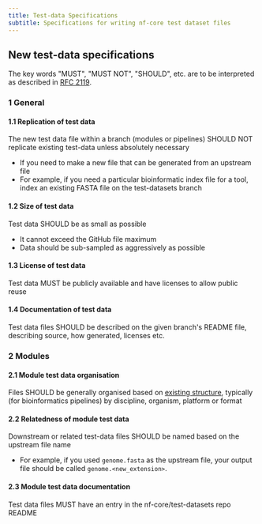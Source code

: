 ```yaml
---
title: Test-data Specifications
subtitle: Specifications for writing nf-core test dataset files
---
```


## New test-data specifications

The key words "MUST", "MUST NOT", "SHOULD", etc. are to be interpreted as described in [RFC 2119](https://tools.ietf.org/html/rfc2119).

### 1 General

#### 1.1 Replication of test data

The new test data file within a branch (modules or pipelines) SHOULD NOT replicate existing test-data unless absolutely necessary

- If you need to make a new file that can be generated from an upstream file
- For example, if you need a particular bioinformatic index file for a tool, index an existing FASTA file on the test-datasets branch

#### 1.2 Size of test data

Test data SHOULD be as small as possible

- It cannot exceed the GitHub file maximum
- Data should be sub-sampled as aggressively as possible

#### 1.3 License of test data

Test data MUST be publicly available and have licenses to allow public reuse

#### 1.4 Documentation of test data

Test data files SHOULD be described on the given branch's README file, describing source, how generated, licenses etc.

### 2 Modules

#### 2.1 Module test data organisation

Files SHOULD be generally organised based on [existing structure](/docs/contributing/test_data_guidelines.md#field-specific-guidance), typically (for bioinformatics pipelines) by discipline, organism, platform or format

#### 2.2 Relatedness of module test data

Downstream or related test-data files SHOULD be named based on the upstream file name

- For example, if you used `genome.fasta` as the upstream file, your output file should be called `genome.<new_extension>`.

#### 2.3 Module test data documentation

Test data files MUST have an entry in the nf-core/test-datasets repo README
